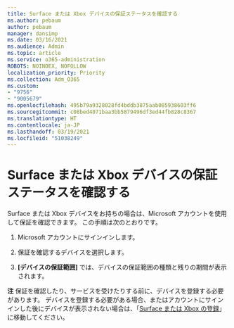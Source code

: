 ```yaml
---
title: Surface または Xbox デバイスの保証ステータスを確認する
ms.author: pebaum
author: pebaum
manager: dansimp
ms.date: 03/16/2021
ms.audience: Admin
ms.topic: article
ms.service: o365-administration
ROBOTS: NOINDEX, NOFOLLOW
localization_priority: Priority
ms.collection: Adm_O365
ms.custom:
- "9756"
- "9005679"
ms.openlocfilehash: 495b79a9328028fd4bddb3875aab085938603ff6
ms.sourcegitcommit: c08bed4071baa3bb5879496df3ed44fb828c8367
ms.translationtype: HT
ms.contentlocale: ja-JP
ms.lasthandoff: 03/19/2021
ms.locfileid: "51038249"
---
```

# <a name="check-the-warranty-status-for-a-surface-or-xbox-device"></a>Surface または Xbox デバイスの保証ステータスを確認する

Surface または Xbox デバイスをお持ちの場合は、Microsoft アカウントを使用して保証を確認できます。 この手順は次のとおりです。

1. Microsoft アカウントにサインインします。 

1. 保証を確認するデバイスを選択します。

1. **[デバイスの保証範囲]** では、デバイスの保証範囲の種類と残りの期間が表示されます。

**注** 保証を確認したり、サービスを受けたりする前に、デバイスを登録する必要があります。 デバイスを登録する必要がある場合、またはアカウントにサインインした後にデバイスが表示されない場合は、「[Surface または Xbox の登録](https://support.microsoft.com/surface/register-your-surface-or-xbox-fd7d73f8-b0e6-c9fa-e83b-0b64652e2376)」に移動してください。
